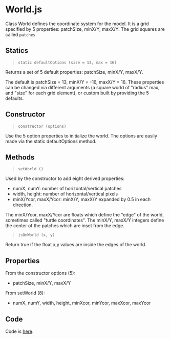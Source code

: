 # World.js

Class World defines the coordinate system for the model. It is a grid specified by 5 properties: patchSize, minX/Y, maxX/Y. The grid squares are called `patches`

## Statics

> `static defaultOptions (size = 13, max = 16)`

Returns a set of 5 default properties: patchSize, minX/Y, maxX/Y.

The default is patchSize = 13, minX/Y = -16, maxX/Y = 16. These properties can be changed via different arguments (a square world of "radius" max, and "size" for each grid element), or  custom built by providing the 5 defaults.

## Constructor

> `constructor (options)`

Use the 5 option properties to initialize the world. The options are easily made via the static defaultOptions method.

## Methods

> `setWorld ()`

Used by the constructor to add eight derived properties:

* numX, numY: number of horizontal/vertical patches
* width, height: number of horizontal/vertical pixels
* minX/Ycor, maxX/Ycor: minX/Y, maxX/Y expanded by 0.5 in each direction.

The minX/Ycor, maxX/Ycor are floats which define the "edge" of the world, sometimes called "turtle coordinates". The minX/Y, maxX/Y integers define the center of the patches which are inset from the edge.

> `isOnWorld (x, y)`

Return true if the float x,y values are inside the edges of the world.

## Properties

From the constructor options (5):
* patchSize, minX/Y, maxX/Y

From setWorld (8):
* numX, numY, width, height, minXcor, minYcor, maxXcor, maxYcor

## Code

Code is [here](https://github.com/backspaces/asx/blob/master/src/World.js).
